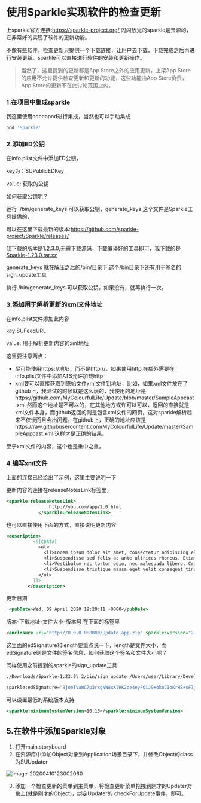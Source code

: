 

# 使用Sparkle实现软件的检查更新

上sparkle官方连接:https://sparkle-project.org/ 闪闪放光的sparkle是开源的，它非常好的实现了软件的更新功能。

不像有些软件，检查更新只提供一个下载链接，让用户去下载，下载完成之后再进行安装更新。sparkle可以直接进行软件的安装和更新操作。



>  当然了，这里提到的更新都是App Store之外的应用更新，上架App Store的应用不允许提供检查更新和更新的功能，这些功能由App Store负责，App Store的更新不在此讨论范围之内。



### 1.在项目中集成sparkle

我这里使用cocoapod进行集成，当然也可以手动集成

```sh
pod 'Sparkle'
```



### 2.添加ED公钥

在info.plist文件中添加ED公钥，

key为：SUPublicEDKey  

value: 获取的公钥

如何获取公钥呢？

运行 ./bin/generate_keys 可以获取公钥，generate_keys 这个文件是Sparkle工具提供的，

可以在这里下载最新的版本:https://github.com/sparkle-project/Sparkle/releases/

我下载的版本是1.2.3.0,无需下载源码，下载编译好的工具即可，我下载的是[Sparkle-1.23.0.tar.xz](https://github.com/sparkle-project/Sparkle/releases/download/1.23.0/Sparkle-1.23.0.tar.xz)

generate_keys 就在解压之后的/bin/目录下,这个/bin目录下还有用于签名的sign_update工具

执行./bin/generate_keys 可以获取公钥，如果没有，就再执行一次。

### 3.添加用于解析更新的xml文件地址

在info.plist文件添加此内容

key:SUFeedURL

value: 用于解析更新内容的xml地址

这里要注意两点：

- 尽可能使用https://地址，而不是http://，如果使用http,在额外需要在info.plist文件中添加ATS允许加载http
- xml要可以直接获取到原始文件xml文件到地址，比如，如果xml文件放在了github上，我测试的时候就是这么玩的，我使用的地址是https://github.com/MyColourfulLife/Update/blob/master/SampleAppcast.xml 然而这个地址是不可以的，在其他地方或许可以可以，返回的直接就是xml文件本身，而github返回的则是包含xml文件的网页，这对sparkle解析起来不仅慢而且会出问题。在github上，正确的地址应该是https://raw.githubusercontent.com/MyColourfulLife/Update/master/SampleAppcast.xml 这样才是正确的结果。

至于xml文件的内容，这个也是重中之重。



### 4.编写xml文件

上面的连接已经给出了示例，这里主要说明一下

更新内容的连接在releaseNotesLink标签里，

```xml
<sparkle:releaseNotesLink>
                http://you.com/app/2.0.html
            </sparkle:releaseNotesLink>
```

也可以直接使用下面的方式，直接说明更新内容

```xml
<description>
          <![CDATA[
            <ul>
              <li>Lorem ipsum dolor sit amet, consectetur adipiscing elit.</li>
              <li>Suspendisse sed felis ac ante ultrices rhoncus. Etiam quis elit vel nibh placerat facilisis in id leo.</li>
              <li>Vestibulum nec tortor odio, nec malesuada libero. Cras vel convallis nunc.</li>
              <li>Suspendisse tristique massa eget velit consequat tincidunt. Praesent sodales hendrerit <a href="#">pretium</a>.</li>
            </ul>
          ]]>
        </description>
```

更新日期

```xml
 <pubDate>Wed, 09 April 2020 19:20:11 +0000</pubDate>
```

版本-下载地址-文件大小-版本号 在下面的标签里

```xml
<enclosure url="http://0.0.0.0:8000/Update.app.zip" sparkle:version="2.0" length="4945096" type="application/octet-stream" sparkle:edSignature="8jomTVaWC7p3rxgNW8xXlRK2oe4eyFQiJ9+oknCIoKrH8+sF7jy2xQ+Mx37F00WenDBuOIy2ymD3nTQuQkyOCw==" />
```

这里面的edSignature和length要重点说一下，length是文件大小，而edSignature则是文件的签名信息，如何获取这个签名和文件大小呢？

同样使用之前提到的sparkle的sign_update工具

```sh
./Downloads/Sparkle-1.23.0\ 2/bin/sign_update /Users/user/Library/Developer/Xcode/DerivedData/Update-etfquozbuzwagxdusjlobdpvaxio/Build/Products/Debug/Update.app.zip

sparkle:edSignature="8jomTVaWC7p3rxgNW8xXlRK2oe4eyFQiJ9+oknCIoKrH8+sF7jy2xQ+Mx37F00WenDBuOIy2ymD3nTQuQkyOCw==" length="4945096"
```





可以设置最低的系统版本支持

```xml
<sparkle:minimumSystemVersion>10.13</sparkle:minimumSystemVersion>
```

## 5.在软件中添加Sparkle对象

1. 打开main.storyboard
2. 在资源库中添加Object对象到Application场景目录下，并修改Object的class为SUUpdater

![image-20200410123002060](https://upload-images.jianshu.io/upload_images/2659589-bb3e39ba81479c1f.png?imageMogr2/auto-orient/strip|imageView2/2/w/1200/format/webp)

3. 添加一个检查更新的菜单到主菜单，将检查更新菜单拖拽到刚才的Updater对象上(就是刚才的Object)，绑定Updater的 checkForUpdate事件，即可。
